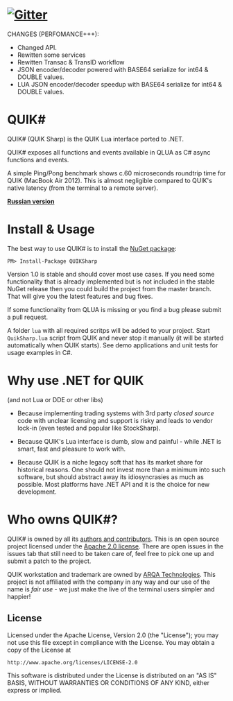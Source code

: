 ﻿[![Gitter](https://badges.gitter.im/QUIKSharp/community.svg)](https://gitter.im/QUIKSharp/community)
==========
CHANGES (PERFOMANCE+++):
 + Changed API.
 + Rewitten some services
 + Rewitten Transac & TransID workflow
 + JSON encoder/decoder powered with BASE64 serialize for int64 & DOUBLE values.
 + LUA JSON encoder/decoder speedup with BASE64 serialize for int64 & DOUBLE values.

QUIK#
==========
QUIK# (QUIK Sharp) is the QUIK Lua interface ported to .NET.

QUIK# exposes all functions and events available in QLUA as C# async functions
and events.

A simple Ping/Pong benchmark shows c.60 microseconds roundtrip time for QUIK
 (MacBook Air 2012). This is almost negligible compared to QUIK's native latency
 (from the terminal to a remote server).

[**Russian version**](https://github.com/finsight/QUIKSharp/blob/master/README.RU.md)


Install & Usage
================

The best way to use QUIK# is to install the [NuGet package](https://www.nuget.org/packages/QUIKSharp):

    PM> Install-Package QUIKSharp

Version 1.0 is stable and should cover most use cases. If you need some functionality that is 
already implemented but is not included in the stable NuGet release then you could build the 
project from the master branch. That will give you the latest features and bug fixes.

If some functionality from QLUA is missing or you find a bug please submit a pull request.

A folder `lua` with all required scritps will be added to your project. 
Start `QuikSharp.lua` script from QUIK and never stop it
manually (it will be started automatically when QUIK starts). See demo applications and 
unit tests for usage examples in C#.


Why use .NET for QUIK
=============
(and not Lua or DDE or other libs)

* Because implementing trading systems with 3rd party *closed source* code with unclear 
licensing and support is risky and leads to vendor lock-in (even tested and popular like StockSharp).

* Because QUIK's Lua interface is dumb, slow and painful - while .NET is smart, 
fast and pleasure to work with.

* Because QUIK is a niche legacy soft that has its market share for 
historical reasons. One should not invest more than a minimum into such software, but 
should abstract away its idiosyncrasies as much as possible. Most platforms have .NET API
and it is the choice for new development.


Who owns QUIK#?
================

QUIK# is owned by all its [authors and contributors](https://github.com/finsight/QUIKSharp/blob/master/AUTHORS.md).
This is an open source project licensed under the [Apache 2.0 license](https://tldrlegal.com/license/apache-license-2.0-(apache-2.0)).
There are open issues in the issues tab that still need to be taken care of, feel free to pick one up and submit a patch to the project.

QUIK workstation and trademark are owned by [ARQA Technologies](https://arqatech.com/ru/products/quik/). This project is not affiliated 
with the company in any way and our use of the name is *fair use* - we just make the live of the terminal users simpler and happier!


License
----------------------

Licensed under the Apache License, Version 2.0 (the "License");
you may not use this file except in compliance with the License.
You may obtain a copy of the License at

    http://www.apache.org/licenses/LICENSE-2.0

This software is distributed under the License is distributed on an "AS IS" BASIS,
WITHOUT WARRANTIES OR CONDITIONS OF ANY KIND, either express or implied.

